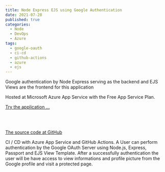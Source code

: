 ```yaml
---
title: Node Express EJS using Google Authentication
date: 2021-07-28
published: true
categories:
  - Node
  - DevOps
  - Azure
tags:
  - google-oauth
  - ci-cd
  - github-actions
  - azure
  - ejs
---
```


Google authentication by Node Express serving as the backend and EJS Views are the frontend for this application

Hosted at Microsoft Azure App Service with the Free App Service Plan.

<a href="https://pso-express-auth-ejs-goog.azurewebsites.net" target="_blank" title="Authentication by Google and Node.js">Try the application ...</a>

<br /><br />

<a href="https://github.com/persteenolsen/express-oauth-ejs" target="_blank">The source code at GitHub</a>

CI / CD with Azure App Service and GitHub Actions. A User can perform authentication by the Google OAuth Server using Node.js, Express, Passport and EJS View Template. After a successfully authentication the user will be have access to view informations and profile picture from the Google profile and visit a protected page.




